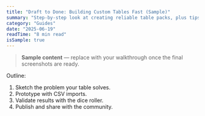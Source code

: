 ```yaml
---
title: "Draft to Done: Building Custom Tables Fast (Sample)"
summary: "Step-by-step look at creating reliable table packs, plus tips from the Mythic team."
category: "Guides"
date: "2025-06-19"
readTime: "8 min read"
isSample: true
---
```


> **Sample content** — replace with your walkthrough once the final screenshots are ready.

Outline:
1. Sketch the problem your table solves.
2. Prototype with CSV imports.
3. Validate results with the dice roller.
4. Publish and share with the community.
